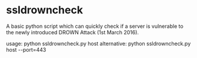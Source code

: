# ssldrowncheck

A basic python script which can quickly check if a server is vulnerable to the newly introduced DROWN Attack (1st March 2016).

usage:         python ssldrowncheck.py host 
alternative:   python ssldrowncheck.py host --port=443 
